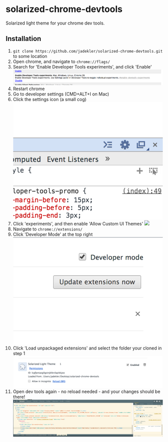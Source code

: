 solarized-chrome-devtools
=========================

Solarized light theme for your chrome dev tools.

## Installation

1. `git clone https://github.com/jadekler/solarized-chrome-devtools.git` to some location
1. Open chrome, and navigate to `chrome://flags/`
1. Search for 'Enable Developer Tools experiments', and click 'Enable'
![](img/enable_experiments.png)
1. Restart chrome
1. Go to developer settings (CMD+ALT+I on Mac)
1. Click the settings icon (a small cog)
![](img/settings_widget.png)
1. Click 'experiments', and then enable 'Allow Custom UI Themes'
![](img/ui_themes.png)
1. Navigate to `chrome://extensions/`
1. Click 'Developer Mode' at the top right
![](img/dev_mode.png)
1. Click 'Load unpackaged extensions' and select the folder your cloned in step 1
![](img/light_theme.png)
1. Open dev tools again - no reload needed - and your changes should be there!
![](img/final.png)
